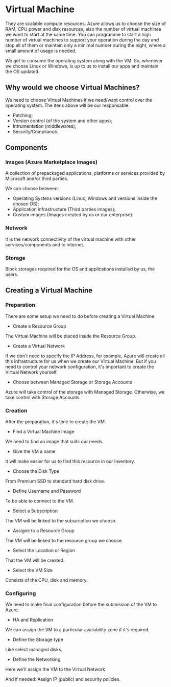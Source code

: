 # Virtual Machine

They are scalable compute resources. Azure allows us to choose the size of RAM, CPU power and disk resources, also the number of virtual machines we want to start at the same time. You can programme to start a high number of virtual machines to support your operation during the day and stop all of them or maintain only a minimal number during the night, where a small amount of usage is needed.

We get to consume the operating system along with the VM. So, whenever we choose Linux or Windows, is up to us to install our apps and maintain the OS updated.

## Why would we choose Virtual Machines?

We need to choose Virtual Machines if we need/want control over the operating system. The itens above will be our responsable:

- Patching;
- Version control (of the system and other apps);
- Intrumentation (middlewares);
- Security/Compliance.

## Components

### Images (Azure Marketplace Images)

A collection of prepackaged applications, platforms or services provided by Microsoft and/or third parties.

We can choose between:

- Operating Systens versions (Linux, Windows and versions inside the chosen OS);
- Application infrastructure (Third parties images);
- Custom images (Images created by us or our enterprise).

### Network

It is the network connectivity of the virtual machine with other services/components and to internet.

### Storage

Block storages required for the OS and applications installed by us, the users.

## Creating a Virtual Machine

### Preparation

There are some setup we need to do before creating a Virtual Machine:

- Create a Resource Group

The Virtual Machine will be placed inside the Resource Group.

- Create a Virtual Network

If we don't need to specify the IP Address, for example, Azure will create all this infrastructure for us when we create our Virtual Machine. But if you need to control your network configuration, it's important to create the Virtual Network yourself.

- Choose between Managed Storage or Storage Accounts

Azure will take control of the storage with Managed Storage. Otherwise, we take control with Storage Accounts

### Creation

After the preparation, it's time to create the VM.

- Find a Virtual Machine Image

We need to find an image that suits our needs.

- Give the VM a name

It will make easier for us to find this resource in our inventory.

- Choose the Disk Type

From Premium SSD to standard hard disk drive.

- Define Username and Password

To be able to connect to the VM.

- Select a Subscription

The VM will be linked to the subscription we choose.

- Assigne to a Resource Group

The VM will be linked to the resource group we choose.

- Select the Location or Region

That the VM will be created.

- Select the VM Size

Consists of the CPU, disk and memory.

### Configuring

We need to make final configuration before the submission of the VM to Azure.

- HA and Replication

We can assign the VM to a particular availability zone if it's required.

- Define the Storage type

Like select managed disks.

- Define the Networking

Here we'll assign the VM to the Virtual Network

And if needed: Assign IP (public) and security policies.

